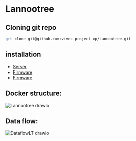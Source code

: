 # Lannootree

## Cloning git repo

```bash
git clone git@github.com:vives-project-xp/Lannootree.git
```

## installation

- [Server](Lannootree_server/README.md)
- [Firmware](Lannootree_processor/README.md)
- [Firmware](Lannootree_firmware/README.md)

## Docker structure:

![Lannootree drawio](https://user-images.githubusercontent.com/71697142/196394911-14b73414-a84a-4735-b5bd-d631e4ef4dd7.png)

## Data flow:

![DataflowLT drawio](https://user-images.githubusercontent.com/71697142/201074166-af40a6e8-9ae8-4c8b-8962-a374a376896d.png)




